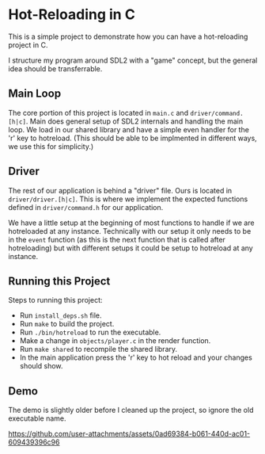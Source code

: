 # Hot-Reloading in C

This is a simple project to demonstrate how you can have a hot-reloading project in C.

I structure my program around SDL2 with a "game" concept, but the general idea should be transferrable.

## Main Loop

The core portion of this project is located in `main.c` and `driver/command.[h|c]`.
Main does general setup of SDL2 internals and handling the main loop.
We load in our shared library and have a simple even handler for the 'r' key to hotreload. (This should be able to be implmented in different ways, we use this for simplicity.)

## Driver

The rest of our application is behind a "driver" file. Ours is located in `driver/driver.[h|c]`.
This is where we implement the expected functions defined in `driver/command.h` for our application.

We have a little setup at the beginning of most functions to handle if we are hotreloaded at any instance.
Technically with our setup it only needs to be in the `event` function (as this is the next function that is called after hotreloading) but with different setups it could be setup
to hotreload at any instance.

## Running this Project

Steps to running this project:
- Run `install_deps.sh` file.
- Run `make` to build the project.
- Run `./bin/hotreload` to run the executable.
- Make a change in `objects/player.c` in the render function.
- Run `make shared` to recompile the shared library.
- In the main application press the 'r' key to hot reload and your changes should show.

## Demo

The demo is slightly older before I cleaned up the project, so ignore the old executable name.

https://github.com/user-attachments/assets/0ad69384-b061-440d-ac01-609439396c96
